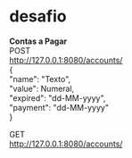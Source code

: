 # desafio

<b>Contas a Pagar</b></br>
POST </br>
http://127.0.0.1:8080/accounts/</br>
{</br>
    "name": "Texto",</br>
    "value": Numeral,</br>
    "expired": "dd-MM-yyyy",</br>
    "payment": "dd-MM-yyyy" </br>
}

GET </br>
http://127.0.0.1:8080/accounts/</br>
